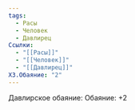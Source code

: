 ```yaml
---
tags:
  - Расы
  - Человек
  - Давлирец
Ссылки:
  - "[[Расы]]"
  - "[[Человек]]"
  - "[[Давлирец]]"
ХЗ.Обаяние: "2"
---
```

Давлирское обаяние:
Обаяние: +2









